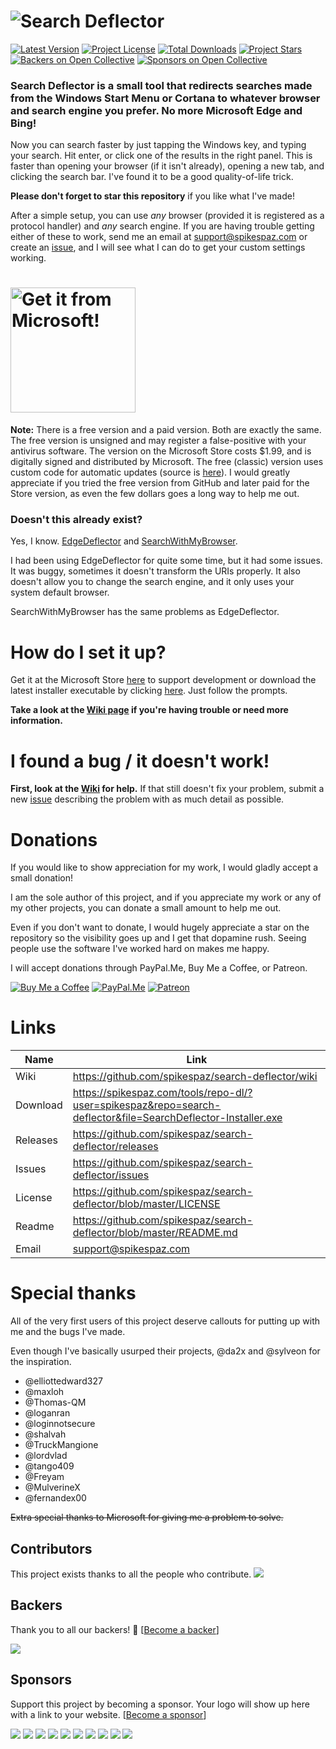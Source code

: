 # ![Search Deflector](assets/title.svg)

[![Latest Version](https://img.shields.io/github/release/spikespaz/search-deflector/all.svg?style=for-the-badge)](https://github.com/spikespaz/search-deflector/releases/latest)
[![Project License](https://img.shields.io/github/license/spikespaz/search-deflector.svg?style=for-the-badge)](https://github.com/spikespaz/search-deflector/blob/master/LICENSE)
[![Total Downloads](https://img.shields.io/github/downloads/spikespaz/search-deflector/total.svg?style=for-the-badge)](https://spikespaz.com/tools/repo-dl/?user=spikespaz&repo=search-deflector&file=SearchDeflector-Installer.exe)
[![Project Stars](https://img.shields.io/github/stars/spikespaz/search-deflector.svg?style=for-the-badge)](https://github.com/spikespaz/search-deflector/stargazers)
[![Backers on Open Collective](https://opencollective.com/search-deflector/backers/badge.svg?style=for-the-badge)](#backers) 
[![Sponsors on Open Collective](https://opencollective.com/search-deflector/sponsors/badge.svg?style=for-the-badge)](#sponsors) 

### **Search Deflector** is a small tool that redirects searches made from the Windows Start Menu or Cortana to whatever browser and search engine you prefer. No more Microsoft Edge and Bing!

Now you can search faster by just tapping the Windows key, and typing your search. Hit enter, or click one of the results in the right panel. This is faster than opening your browser (if it isn't already), opening a new tab, and clicking the search bar. I've found it to be a good quality-of-life trick.

**Please don't forget to star this repository** if you like what I've made!

After a simple setup, you can use *any* browser (provided it is registered as a protocol handler) and *any* search engine. If you are having trouble getting either of these to work, send me an email at support@spikespaz.com or create an [issue](https://github.com/spikespaz/search-deflector/issues), and I will see what I can do to get your custom settings working.

<h1>
  <a href="https://www.microsoft.com/store/productId/9P8ZJJ80RZ2K">
    <img src="assets/store.png" alt="Get it from Microsoft!" width="200"\>
  </a>
</h1>

**Note:** There is a free version and a paid version. Both are exactly the same. The free version is unsigned and may register a false-positive with your antivirus software. The version on the Microsoft Store costs $1.99, and is digitally signed and distributed by Microsoft. The free (classic) version uses custom code for automatic updates (source is [here](https://github.com/spikespaz/search-deflector/blob/master/updater.d)). I would greatly appreciate if you tried the free version from GitHub and later paid for the Store version, as even the few dollars goes a long way to help me out.

### Doesn't this already exist?

Yes, I know. [EdgeDeflector](https://github.com/da2x/EdgeDeflector) and [SearchWithMyBrowser](https://github.com/sylveon/SearchWithMyBrowser).

I had been using EdgeDeflector for quite some time, but it had some issues. It was buggy, sometimes it doesn't transform the URIs properly. It also doesn't allow you to change the search engine, and it only uses your system default browser.

SearchWithMyBrowser has the same problems as EdgeDeflector.

# How do I set it up?

Get it at the Microsoft Store [here](https://www.microsoft.com/store/productId/9P8ZJJ80RZ2K) to support development or download the latest installer executable by clicking [here](https://spikespaz.com/tools/repo-dl/?user=spikespaz&repo=search-deflector&file=SearchDeflector-Installer.exe). Just follow the prompts.

**Take a look at the [Wiki page](https://github.com/spikespaz/search-deflector/wiki/Setup-&-Installing) if you're having trouble or need more information.**

# I found a bug / it doesn't work!

**First, look at the [Wiki](https://github.com/spikespaz/search-deflector/wiki/Troubleshooting) for help.** If that still doesn't fix your problem, submit a new [issue](https://github.com/spikespaz/search-deflector/issues) describing the problem with as much detail as possible.

# Donations

If you would like to show appreciation for my work, I would gladly accept a small donation!

I am the sole author of this project, and if you appreciate my work or any of my other projects, you can donate a small amount to help me out.

Even if you don't want to donate, I would hugely appreciate a star on the repository so the visibility goes up and I get that dopamine rush. Seeing people use the software I've worked hard on makes me happy.

I will accept donations through PayPal.Me, Buy Me a Coffee, or Patreon.

[![Buy Me a Coffee](https://i.imgur.com/fN422E7.png)](https://buymeacoffee.com/spikespaz)
[![PayPal.Me](https://i.imgur.com/JWkunGi.png)](https://paypal.me/spikespaz)
[![Patreon](https://i.imgur.com/K05b2RO.png)](https://patreon.com/spikespaz)

# Links

| Name | Link |
| ---- | ---- |
| Wiki     | https://github.com/spikespaz/search-deflector/wiki                        |
| Download | https://spikespaz.com/tools/repo-dl/?user=spikespaz&repo=search-deflector&file=SearchDeflector-Installer.exe |
| Releases | https://github.com/spikespaz/search-deflector/releases                    |
| Issues   | https://github.com/spikespaz/search-deflector/issues                      |
| License  | https://github.com/spikespaz/search-deflector/blob/master/LICENSE         |
| Readme   | https://github.com/spikespaz/search-deflector/blob/master/README.md       |
| Email    | support@spikespaz.com                                                     |

# Special thanks

All of the very first users of this project deserve callouts for putting up with me and the bugs I've made.

Even though I've basically usurped their projects, @da2x and @sylveon for the inspiration.

 - @elliottedward327
 - @maxloh
 - @Thomas-QM
 - @loganran
 - @loginnotsecure
 - @shalvah
 - @TruckMangione
 - @lordvlad
 - @tango409
 - @Freyam
 - @MulverineX
 - @fernandex00

~~Extra special thanks to Microsoft for giving me a problem to solve.~~

## Contributors

This project exists thanks to all the people who contribute. 
<a href="https://github.com/spikespaz/search-deflector/contributors"><img src="https://opencollective.com/search-deflector/contributors.svg?width=890&button=false" /></a>


## Backers

Thank you to all our backers! 🙏 [[Become a backer](https://opencollective.com/search-deflector#backer)]

<a href="https://opencollective.com/search-deflector#backers" target="_blank"><img src="https://opencollective.com/search-deflector/backers.svg?width=890"></a>


## Sponsors

Support this project by becoming a sponsor. Your logo will show up here with a link to your website. [[Become a sponsor](https://opencollective.com/search-deflector#sponsor)]

<a href="https://opencollective.com/search-deflector/sponsor/0/website" target="_blank"><img src="https://opencollective.com/search-deflector/sponsor/0/avatar.svg"></a>
<a href="https://opencollective.com/search-deflector/sponsor/1/website" target="_blank"><img src="https://opencollective.com/search-deflector/sponsor/1/avatar.svg"></a>
<a href="https://opencollective.com/search-deflector/sponsor/2/website" target="_blank"><img src="https://opencollective.com/search-deflector/sponsor/2/avatar.svg"></a>
<a href="https://opencollective.com/search-deflector/sponsor/3/website" target="_blank"><img src="https://opencollective.com/search-deflector/sponsor/3/avatar.svg"></a>
<a href="https://opencollective.com/search-deflector/sponsor/4/website" target="_blank"><img src="https://opencollective.com/search-deflector/sponsor/4/avatar.svg"></a>
<a href="https://opencollective.com/search-deflector/sponsor/5/website" target="_blank"><img src="https://opencollective.com/search-deflector/sponsor/5/avatar.svg"></a>
<a href="https://opencollective.com/search-deflector/sponsor/6/website" target="_blank"><img src="https://opencollective.com/search-deflector/sponsor/6/avatar.svg"></a>
<a href="https://opencollective.com/search-deflector/sponsor/7/website" target="_blank"><img src="https://opencollective.com/search-deflector/sponsor/7/avatar.svg"></a>
<a href="https://opencollective.com/search-deflector/sponsor/8/website" target="_blank"><img src="https://opencollective.com/search-deflector/sponsor/8/avatar.svg"></a>
<a href="https://opencollective.com/search-deflector/sponsor/9/website" target="_blank"><img src="https://opencollective.com/search-deflector/sponsor/9/avatar.svg"></a>


